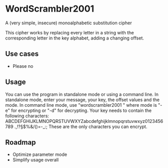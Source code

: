 # WordScrambler2001
A (very simple, insecure) monoalphabetic substitution cipher

This cipher works by replacing every letter in a string with the corresponding letter in the key alphabet, adding a changing offset.

## Use cases
- Please no

## Usage
You can use the program in standalone mode or using a command line.
In standalone mode, enter your message, your key, the offset values and the mode.
In command line mode, use "wordscrambler2001 <mode> <message> <key> <initial shift> <shift>" where mode is "-e" for encrypting or "-d" for decrypting.
Your key needs to contain the following characters: ABCDEFGHIJKLMNOPQRSTUVWXYZabcdefghijklmnopqrstuvwxyz0123456789 .,!?§$%&/()=-_:;
These are the only characters you can encrypt.

## Roadmap
- Optimize parameter mode
- Simplify usage overall